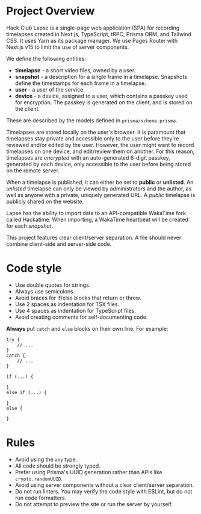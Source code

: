 # Project Overview

Hack Club Lapse is a single-page web application (SPA) for recording timelapses created in Next.js, TypeScript, tRPC, Prisma ORM, and Tailwind CSS. It uses Yarn as its package manager. We use Pages Router with Next.js v15 to limit the use of server components.

We define the following entities:
- **timelapse** - a short video files, owned by a user.
- **snapshot** - a description for a single frame in a timelapse. Snapshots define the timestamps for each frame in a timelapse.
- **user** - a user of the service.
- **device** - a device, assigned to a user, which contains a passkey used for encryption. The passkey is generated on the client, and is stored on the client.

These are described by the models defined in `prisma/schema.prisma`.

Timelapses are stored locally on the user's browser. It is paramount that timelapses stay private and accessible only to the user before they're reviewed and/or edited by the user. However, the user might want to record timelapses on one device, and edit/review them on another. For this reason, timelapses are *encrypted* with an auto-generated 6-digit passkey, generated by each device, only accessible to the user before being stored on the remote server.

When a timelapse is published, it can either be set to **public** or **unlisted**. An *unlisted* timelapse can only be viewed by administrators and the author, as well as anyone with a private, uniquely generated URL. A *public* timelapse is publicly shared on the website.

Lapse has the ability to import data to an API-compatible WakaTime fork called Hackatime. When importing, a WakaTime heartbeat will be created for each *snapshot*.

This project features clear client/server separation. A file should never combine client-side and server-side code.

# Code style

- Use double quotes for strings.
- Always use semicolons.
- Avoid braces for if/else blocks that return or throw.
- Use 2 spaces as indentation for TSX files.
- Use 4 spaces as indentation for TypeScript files.
- Avoid creating comments for self-documenting code.

**Always** put `catch` and `else` blocks on their own line. For example:
```
try {
    // ...
}
catch {
    // ...
}

if (...) {

}
else if (...) {

}
else {

}
```

# Rules

- Avoid using the `any` type.
- All code should be strongly typed.
- Prefer using Prisma's UUID generation rather than APIs like `crypto.randomUUID`.
- Avoid using server components without a clear client/server separation.
- Do not run linters. You may verify the code style with ESLint, but do not run code formatters.
- Do not attempt to preview the site or run the server by yourself.
